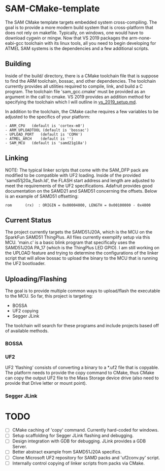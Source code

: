# SAM-CMake-template

The SAM CMake template targets embedded system cross-compiling. The goal is to provide a more modern build system that is cross-platform that does not rely on makefile.
Typically, on windows, one would have to download cygwin or mingw. Now that VS 2019 packages the arm-none-eabi-gcc toolchain with its linux tools, all you need to begin
developing for ATMEL SAM systems is the dependencies and a few additional scripts.

## Building

Inside of the build/ directory, there is a CMake toolchain file that is suppose to find the ARM toolchain, bossac, and other dependencies. The toolchain currently provides
all utilities required to compile, link, and build a C program. The toolchain file 'sam_gcc.cmake' must be provided as an argument in the call to cmake. VS 2019 provides
an addition method for specifying the toolchain which I will outline in [vs_2019_setup.md](/docs/vs_2019_setup.md).

In addition to the toolchain, the CMake cache requires a few variables to be adjusted to the specifics of your platform:

	- ARM_CPU	(default is 'cortex-m0')
	- ARM_UPLOADTOOL (default is 'bossac')
	- UPLOAD_PORT	(default is 'COM4')
	- ATMEL_ARCH	(default is '')
	- SAM_MCU	(default is 'samd21g18a')

## Linking

NOTE: The typical linker scripts that come with the SAM<X>_DFP pack are modified to be compatible with UF2 loading. Inside of the provided
'samd51j20a_flash.ld', the FLASH start address and length are adjusted to meet the requirements of the UF2 specifications. Adafruit provides good documentation
on the SAMD21 and SAMD51 concerning the offsets. Below is an example of SAMD51 offsetting:

```
rom      (rx)  : ORIGIN = 0x00004000, LENGTH = 0x00100000 - 0x4000
```

## Current Status

The project currently targets the SAMD51J20A, which is the MCU on the SparkFun SAMD51 ThingPlus. All files currently exemplify setup via this MCU. 'main.c' is a
basic blink program that specifically uses the SAMD51J20A PA_17 (which is the ThingPlus LED GPIO). I am still working on the UPLOAD feature and trying to determine
the configurations of the linker script that will allow bossac to upload the binary to the MCU that is running the UF2 bootloader.

## Uploading/Flashing

The goal is to provide multiple common ways to upload/flash the executable to the MCU. So far, this project is targeting:

- BOSSA
- UF2 copying
- Segger JLink

The toolchain will search for these programs and include projects based off of available methods.

### BOSSA

### UF2
UF2 'flashing' consists of converting a binary to a *.uf2 file that is copyable. The platform needs to provide the copy command to CMake, thus CMake can
copy the output UF2 file to the Mass Storage device drive (also need to provide that Drive letter or mount point).

### Segger JLink



# TODO

- [ ] CMake caching of 'copy' command. Currently hard-coded for windows.
- [ ] Setup scaffolding for Segger JLink flashing and debugging.
- [ ] Design integration with GDB for debugging. JLink provides a GDB Server.
- [ ] Better abstract example from SAMD51J20A specifics.
- [ ] Clone Microsoft UF2 repository for SAMD packs and 'uf2conv.py' script.
- [ ] Internally control copying of linker scripts from packs via CMake.